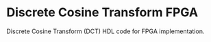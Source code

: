 # Discrete Cosine Transform FPGA
Discrete Cosine Transform (DCT) HDL code for FPGA implementation. 

